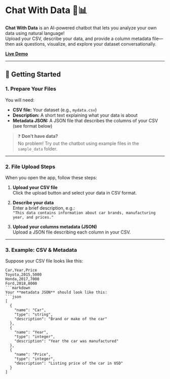 # Chat With Data 🤖📊

**Chat With Data** is an AI-powered chatbot that lets you analyze your own data using natural language!  
Upload your CSV, describe your data, and provide a column metadata file—then ask questions, visualize, and explore your dataset conversationally.

[**Live Demo**](https://chat-with-data-g14f.streamlit.app)

---

## 🚀 Getting Started

### 1. Prepare Your Files

You will need:

- **CSV file:** Your dataset (e.g., `mydata.csv`)
- **Description:** A short text explaining what your data is about
- **Metadata JSON:** A JSON file that describes the columns of your CSV (see format below)

> ❓ **Don’t have data?**  
> No problem! Try out the chatbot using example files in the `sample_data` folder.

---

### 2. File Upload Steps

When you open the app, follow these steps:

1. **Upload your CSV file**  
   Click the upload button and select your data in CSV format.

2. **Describe your data**  
   Enter a brief description, e.g.:  
   `"This data contains information about car brands, manufacturing year, and prices."`

3. **Upload your columns metadata (JSON)**  
   Upload a JSON file describing each column in your CSV.

---

### 3. Example: CSV & Metadata

Suppose your CSV file looks like this:

```csv
Car,Year,Price
Toyota,2015,5000
Honda,2017,7000
Ford,2018,8000
```markdown
Your **metadata JSON** should look like this:
```json
[
  {
    "name": "Car",
    "type": "string",
    "description": "Brand or make of the car"
  },
  {
    "name": "Year",
    "type": "integer",
    "description": "Year the car was manufactured"
  },
  {
    "name": "Price",
    "type": "integer",
    "description": "Listing price of the car in USD"
  }
]

